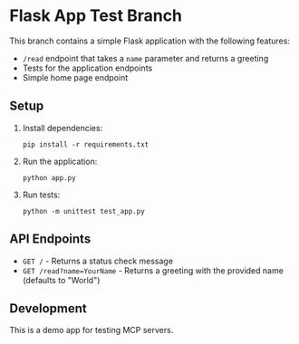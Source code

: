 # Flask App Test Branch

This branch contains a simple Flask application with the following features:

* `/read` endpoint that takes a `name` parameter and returns a greeting
* Tests for the application endpoints
* Simple home page endpoint

## Setup

1. Install dependencies:
   ```
   pip install -r requirements.txt
   ```

2. Run the application:
   ```
   python app.py
   ```

3. Run tests:
   ```
   python -m unittest test_app.py
   ```

## API Endpoints

- `GET /` - Returns a status check message
- `GET /read?name=YourName` - Returns a greeting with the provided name (defaults to "World")

## Development

This is a demo app for testing MCP servers.
